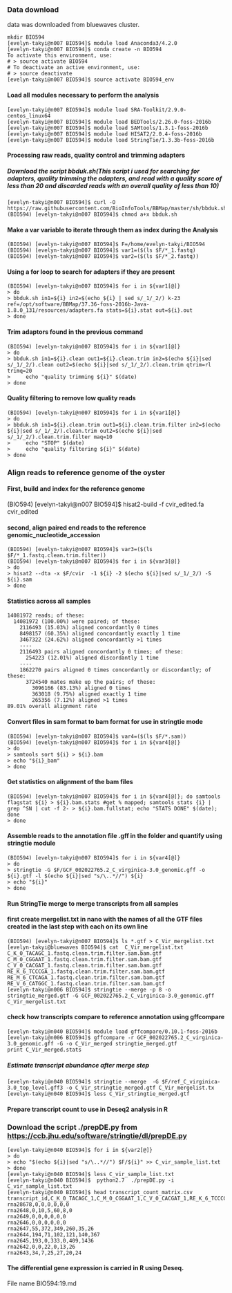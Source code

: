 ### Data download
data was downloaded from bluewaves cluster.

```
mkdir BIO594
[evelyn-takyi@n007 BIO594]$ module load Anaconda3/4.2.0
[evelyn-takyi@n007 BIO594]$ conda create -n BIO594
To activate this environment, use:
# > source activate BIO594
# To deactivate an active environment, use:
# > source deactivate
[evelyn-takyi@n007 BIO594]$ source activate BIO594_env
```
#### Load all modules necessary to perform the analysis
```
[evelyn-takyi@n007 BIO594]$ module load SRA-Toolkit/2.9.0-centos_linux64
[evelyn-takyi@n007 BIO594]$ module load BEDTools/2.26.0-foss-2016b
[evelyn-takyi@n007 BIO594]$ module load SAMtools/1.3.1-foss-2016b
[evelyn-takyi@n007 BIO594]$ module load HISAT2/2.0.4-foss-2016b
[evelyn-takyi@n007 BIO594]$ module load StringTie/1.3.3b-foss-2016b
```
#### Processing raw reads, quality control and trimming adapters
#####  Download the script bbduk.sh(This script i used for searching for adapters, quality trimming the adapters, and read with a quality score of less than 20 and discarded reads with an overall quality of less than 10)
```
[evelyn-takyi@n007 BIO594]$ curl -O https://raw.githubusercontent.com/BioInfoTools/BBMap/master/sh/bbduk.sh
(BIO594) [evelyn-takyi@n007 BIO594]$ chmod a+x bbduk.sh
```
#### Make a var variable to iterate through them as index during the Analysis
```
(BIO594) [evelyn-takyi@n007 BIO594]$ F=/home/evelyn-takyi/BIO594
(BIO594) [evelyn-takyi@n007 BIO594]$ var1=($(ls $F/*_1.fastq)
(BIO594) [evelyn-takyi@n007 BIO594]$ var2=($(ls $F/*_2.fastq))
```
#### Using  a for loop to search for adapters if they are present
```
(BIO594) [evelyn-takyi@n007 BIO594]$ for i in ${var1[@]}
> do
> bbduk.sh in1=${i} in2=$(echo ${i} | sed s/_1/_2/) k-23 ref=/opt/software/BBMap/37.36-foss-2016b-Java-1.8.0_131/resources/adapters.fa stats=${i}.stat out=${i}.out
> done
```
#### Trim adaptors found in the previous command
```
(BIO594) [evelyn-takyi@n007 BIO594]$ for i in ${var1[@]}
> do
> bbduk.sh in1=${i}.clean out1=${i}.clean.trim in2=$(echo ${i}|sed s/_1/_2/).clean out2=$(echo ${i}|sed s/_1/_2/).clean.trim qtrim=rl trimq=20
>     echo "quality trimming ${i}" $(date)
> done
```
#### Quality filtering to remove low quality  reads
```
(BIO594) [evelyn-takyi@n007 BIO594]$ for i in ${var1[@]}
> do
> bbduk.sh in1=${i}.clean.trim out1=${i}.clean.trim.filter in2=$(echo ${i}|sed s/_1/_2/).clean.trim out2=$(echo ${i}|sed s/_1/_2/).clean.trim.filter maq=10
>     echo "STOP" $(date)
>     echo "quality filtering ${i}" $(date)
> done
```

### Align reads to reference genome of the oyster
#### First, build and index for the reference genome
(BIO594) [evelyn-takyi@n007 BIO594]$ hisat2-build -f cvir_edited.fa  cvir_edited
#### second, align paired end reads to the reference genomic_nucleotide_accession
```
(BIO594) [evelyn-takyi@n007 BIO594]$ var3=($(ls $F/*_1.fastq.clean.trim.filter))
(BIO594) [evelyn-takyi@n007 BIO594]$ for i in ${var3[@]}
> do
> hisat2 --dta -x $F/cvir  -1 ${i} -2 $(echo ${i}|sed s/_1/_2/) -S ${i}.sam
> done
```
#### Statistics across all samples
```
14081972 reads; of these:
  14081972 (100.00%) were paired; of these:
    2116493 (15.03%) aligned concordantly 0 times
    8498157 (60.35%) aligned concordantly exactly 1 time
    3467322 (24.62%) aligned concordantly >1 times
    ----
    2116493 pairs aligned concordantly 0 times; of these:
      254223 (12.01%) aligned discordantly 1 time
    ----
    1862270 pairs aligned 0 times concordantly or discordantly; of these:
      3724540 mates make up the pairs; of these:
        3096166 (83.13%) aligned 0 times
        363018 (9.75%) aligned exactly 1 time
        265356 (7.12%) aligned >1 times
89.01% overall alignment rate
```
#### Convert files in sam format to bam format for use in stringtie mode
```
(BIO594) [evelyn-takyi@n007 BIO594]$ var4=($(ls $F/*.sam))
(BIO594) [evelyn-takyi@n007 BIO594]$ for i in ${var4[@]}
> do
> samtools sort ${i} > ${i}.bam
> echo "${i}_bam"
> done
```
#### Get statistics on alignment of the bam files
```
(BIO594) [evelyn-takyi@n007 BIO594]$ for i in ${var4[@]}; do samtools flagstat ${i} > ${i}.bam.stats #get % mapped; samtools stats {i} | grep ^SN | cut -f 2- > ${i}.bam.fullstat; echo "STATS DONE" $(date); done
> done
```
#### Assemble reads to the annotation file .gff in the folder and quantify using stringtie module
```
(BIO594) [evelyn-takyi@n007 BIO594]$ for i in ${var4[@]}
> do
> stringtie -G $F/GCF_002022765.2_C_virginica-3.0_genomic.gff -o ${i}.gtf -l $(echo ${i}|sed "s/\..*//") ${i}
> echo "${i}"
> done
```
#### Run StringTie merge to merge transcripts from all samples
#### first create mergelist.txt in nano with the names of all the GTF files created in the last step with each on its own line
```
(BIO594) [evelyn-takyi@n007 BIO594]$ ls *.gtf > C_Vir_mergelist.txt
[evelyn-takyi@bluewaves BIO594]$ cat  C_Vir_mergelist.txt
C_K_0_TACAGC_1.fastq.clean.trim.filter.sam.bam.gtf
C_M_0_CGGAAT_1.fastq.clean.trim.filter.sam.bam.gtf
C_V_0_CACGAT_1.fastq.clean.trim.filter.sam.bam.gtf
RE_K_6_TCCCGA_1.fastq.clean.trim.filter.sam.bam.gtf
RE_M_6_CTCAGA_1.fastq.clean.trim.filter.sam.bam.gtf
RE_V_6_CATGGC_1.fastq.clean.trim.filter.sam.bam.gtf
[evelyn-takyi@n006 BIO594]$ stringtie --merge -p 8 -o stringtie_merged.gtf -G GCF_002022765.2_C_virginica-3.0_genomic.gff C_Vir_mergelist.txt
```
#### check  how transcripts compare to reference annotation using gffcompare
```
[evelyn-takyi@n040 BIO594]$ module load gffcompare/0.10.1-foss-2016b
[evelyn-takyi@n006 BIO594]$ gffcompare -r GCF_002022765.2_C_virginica-3.0_genomic.gff -G -o C_Vir_merged stringtie_merged.gtf
print C_Vir_merged.stats
```
##### Estimate transcript abundance after merge step
```
[evelyn-takyi@n040 BIO594]$ stringtie --merge  -G $F/ref_C_virginica-3.0_top_level.gff3 -o C_Vir_stringtie_merged.gtf C_Vir_mergelist.tx
[evelyn-takyi@n040 BIO594]$ less C_Vir_stringtie_merged.gtf
```
#### Prepare transcript count to use in  Deseq2 analysis in R
### Download the script ./prepDE.py from https://ccb.jhu.edu/software/stringtie/dl/prepDE.py
```
[evelyn-takyi@n040 BIO594]$ for i in ${var2[@]}
> do
> echo "$(echo ${i}|sed "s/\..*//") $F/${i}" >> C_vir_sample_list.txt
> done
[evelyn-takyi@n040 BIO594]$ less C_vir_sample_list.txt
[evelyn-takyi@n040 BIO594]$  python2.7  ./prepDE.py -i C_vir_sample_list.txt
[evelyn-takyi@n040 BIO594]$ head transcript_count_matrix.csv
transcript_id,C_K_0_TACAGC_1,C_M_0_CGGAAT_1,C_V_0_CACGAT_1,RE_K_6_TCCCGA_1,RE_M_6_CTCAGA_1,RE_V_6_CATGGC_1
rna28678,0,0,0,0,0,0
rna2648,0,10,5,60,8,0
rna2649,0,0,0,0,0,0
rna2646,0,0,0,0,0,0
rna2647,55,372,349,260,35,26
rna2644,194,71,102,121,140,367
rna2645,193,0,333,0,409,1436
rna2642,0,0,22,0,13,26
rna2643,34,7,25,27,20,24
```

#### The differential gene expression is carried in R using Deseq.
File name BIO594:19.md  
